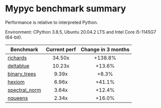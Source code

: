 # Mypyc benchmark summary

Performance is relative to interpreted Python.

Environment: CPython 3.8.5, Ubuntu 20.04.2 LTS and Intel Core i5-1145G7 (64-bit).

| Benchmark | Current perf | Change in 3 months |
| --- | :---: | :---: |
| [richards](benchmarks/richards.md) | 34.50x | +138.8% |
| [deltablue](benchmarks/deltablue.md) | 10.23x | +13.6% |
| [binary_trees](benchmarks/binary_trees.md) | 9.39x | +8.3% |
| [hexiom](benchmarks/hexiom.md) | 6.96x | +41.1% |
| [spectral_norm](benchmarks/spectral_norm.md) | 3.64x | +12.4% |
| [nqueens](benchmarks/nqueens.md) | 2.34x | +16.0% |
